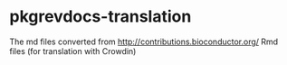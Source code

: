 # pkgrevdocs-translation

The md files converted from http://contributions.bioconductor.org/ Rmd files (for translation with Crowdin)
